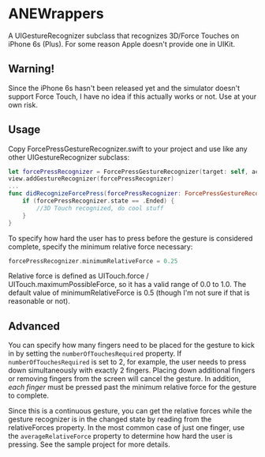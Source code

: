 # ANEWrappers
A UIGestureRecognizer subclass that recognizes 3D/Force Touches on iPhone 6s (Plus). For some reason Apple doesn't provide one in UIKit.

## Warning!
Since the iPhone 6s hasn't been released yet and the simulator doesn't support Force Touch, I have no idea if this actually works or not. Use at your own risk.

## Usage
Copy ForcePressGestureRecognizer.swift to your project and use like any other UIGestureRecognizer subclass:

```swift
let forcePressRecognizer = ForcePressGestureRecognizer(target: self, action: "didRecognizeForcePress:")
view.addGestureRecognizer(forcePressRecognizer)
...
func didRecognizeForcePress(forcePressRecognizer: ForcePressGestureRecognizer) {
    if (forcePressRecognizer.state == .Ended) {
        //3D Touch recognized, do cool stuff
    }
}
```

To specify how hard the user has to press before the gesture is considered complete, specify the minimum relative force necessary:

```swift
forcePressRecognizer.minimumRelativeForce = 0.25
```

Relative force is defined as UITouch.force / UITouch.maximumPossibleForce, so it has a valid range of 0.0 to 1.0. The default value of minimumRelativeForce is 0.5 (though I'm not sure if that is reasonable or not).

## Advanced

You can specify how many fingers need to be placed for the gesture to kick in by setting the `numberOfTouchesRequired` property. If `numberOfTouchesRequired` is set to 2, for example, the user needs to press down simultaneously with exactly 2 fingers. Placing down additional fingers or removing fingers from the screen will cancel the gesture. In addition, *each finger* must be pressed past the minimum relative force for the gesture to complete.

Since this is a continuous gesture, you can get the relative forces while the gesture recognizer is in the changed state by reading from the relativeForces property. In the most common case of just one finger, use the `averageRelativeForce` property to determine how hard the user is pressing. See the sample project for more details.